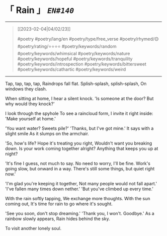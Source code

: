 # &#12300; Rain &#12301; *`EN#140`*

---

> [[2023-02-04|04/02/23]]
> 
> #poetry 
> #poetry/lang/en 
> #poetry/type/free_verse 
> #poetry/rhymed/🟡 
> #poetry/rating/⭐⭐⭐⭐ 
> #poetry/keywords/random #poetry/keywords/whimsical #poetry/keywords/nature #poetry/keywords/hopeful #poetry/keywords/tranquility #poetry/keywords/introspection #poetry/keywords/bittersweet #poetry/keywords/cathartic #poetry/keywords/weird 

---

Tap, tap, tap, tap,
Raindrops fall flat.
Splish-splash, splish-splash,
On windows they clash.


When sitting at home,
I hear a silent knock.
'Is someone at the door?
But why would they knock?'

I look through the spyhole
To see a raincloud form,
I invite it right inside:
'Make yourself at home.'

'You want water? Sweets pile?'
'Thanks, but I've got mine.'
It says with a slight smile
As it slumps on the armchair.

'So, how's life? Hope it's treating you right,
Wouldn't want you breaking down.
Is your work coming together alright?
Anything that keeps you up at night?

'It's fine I guess, not much to say.
No need to worry, I'll be fine.
Work's going slow, but onward in a way.
There's still some things, but quiet right now.'

'I'm glad you're keeping it together,
Not many people would not fall apart.'
'I've fallen many times down nether.'
'But you've climbed up every time.'


With the rain softly tapping,
We exchange more thoughts.
With the sun coming out,
It's time for rain to go where it's sought.

'See you soon, don't stop dreaming.'
'Thank you, I won't. Goodbye.'
As a rainbow slowly appears,
Rain hides behind the sky.

To visit another lonely soul.